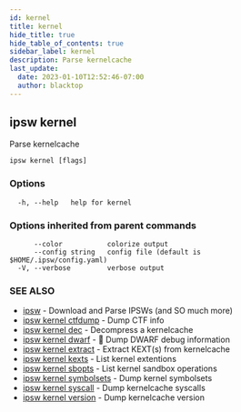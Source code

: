 ```yaml
---
id: kernel
title: kernel
hide_title: true
hide_table_of_contents: true
sidebar_label: kernel
description: Parse kernelcache
last_update:
  date: 2023-01-10T12:52:46-07:00
  author: blacktop
---
```

## ipsw kernel

Parse kernelcache

```
ipsw kernel [flags]
```

### Options

```
  -h, --help   help for kernel
```

### Options inherited from parent commands

```
      --color           colorize output
      --config string   config file (default is $HOME/.ipsw/config.yaml)
  -V, --verbose         verbose output
```

### SEE ALSO

* [ipsw](/docs/cli/ipsw)	 - Download and Parse IPSWs (and SO much more)
* [ipsw kernel ctfdump](/docs/cli/ipsw/kernel/ctfdump)	 - Dump CTF info
* [ipsw kernel dec](/docs/cli/ipsw/kernel/dec)	 - Decompress a kernelcache
* [ipsw kernel dwarf](/docs/cli/ipsw/kernel/dwarf)	 - 🚧 Dump DWARF debug information
* [ipsw kernel extract](/docs/cli/ipsw/kernel/extract)	 - Extract KEXT(s) from kernelcache
* [ipsw kernel kexts](/docs/cli/ipsw/kernel/kexts)	 - List kernel extentions
* [ipsw kernel sbopts](/docs/cli/ipsw/kernel/sbopts)	 - List kernel sandbox operations
* [ipsw kernel symbolsets](/docs/cli/ipsw/kernel/symbolsets)	 - Dump kernel symbolsets
* [ipsw kernel syscall](/docs/cli/ipsw/kernel/syscall)	 - Dump kernelcache syscalls
* [ipsw kernel version](/docs/cli/ipsw/kernel/version)	 - Dump kernelcache version


